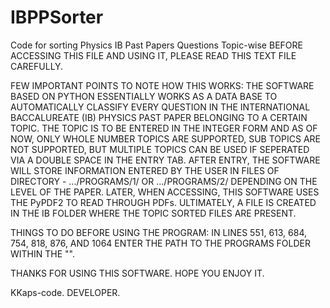 # IBPPSorter

Code for sorting Physics IB Past Papers Questions Topic-wise
BEFORE ACCESSING THIS FILE AND USING IT, PLEASE READ THIS TEXT FILE CAREFULLY.

FEW IMPORTANT POINTS TO NOTE HOW THIS WORKS:
THE SOFTWARE BASED ON PYTHON ESSENTIALLY WORKS AS A DATA BASE TO AUTOMATICALLY CLASSIFY EVERY QUESTION IN THE INTERNATIONAL BACCALUREATE (IB) PHYSICS PAST PAPER BELONGING TO A CERTAIN TOPIC.
THE TOPIC IS TO BE ENTERED IN THE INTEGER FORM AND AS OF NOW, ONLY WHOLE NUMBER TOPICS ARE SUPPORTED, SUB TOPICS ARE NOT SUPPORTED, BUT MULTIPLE TOPICS CAN BE USED IF SEPERATED VIA A DOUBLE SPACE IN THE ENTRY TAB.
AFTER ENTRY, THE SOFTWARE WILL STORE INFORMATION ENTERED BY THE USER IN FILES OF DIRECTORY - .../PROGRAMS/1/ OR .../PROGRAMS/2/ DEPENDING ON THE LEVEL OF THE PAPER.
LATER, WHEN ACCESSING, THIS SOFTWARE USES THE PyPDF2 TO READ THROUGH PDFs.
ULTIMATELY, A FILE IS CREATED IN THE IB FOLDER WHERE THE TOPIC SORTED FILES ARE PRESENT.

THINGS TO DO BEFORE USING THE PROGRAM:
IN LINES 551, 613, 684, 754, 818, 876, AND 1064 ENTER THE PATH TO THE PROGRAMS FOLDER WITHIN THE "".

THANKS FOR USING THIS SOFTWARE.
HOPE YOU ENJOY IT.

KKaps-code.
DEVELOPER.

